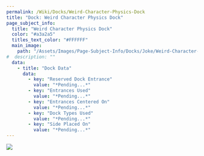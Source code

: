 ```yaml
---
permalink: /Wiki/Docks/Weird-Character-Physics-Dock
title: "Dock: Weird Character Physics Dock"
page_subject_info:
  title: "Weird Character Physics Dock"
  color: "#a3a2a5"
  titles_text_color: "#FFFFFF"
  main_image:
    path: "/Assets/Images/Page-Subject-Info/Docks/Joke/Weird-Character-Physics-Dock.png"
#  description: ""
  data:
    - title: "Dock Data"
      data:
        - key: "Reserved Dock Entrance"
          value: "*Pending...*"
        - key: "Entrances Used"
          value: "*Pending...*"
        - key: "Entrances Centered On"
          value: "*Pending...*"
        - key: "Dock Types Used"
          value: "*Pending...*"
        - key: "Side Placed On"
          value: "*Pending...*"
---
```




![](/RBAP-Wiki/Assets/Images/Docks/Joke/Weird-Character-Physics-Dock.png)